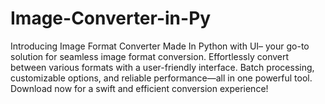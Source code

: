 # Image-Converter-in-Py

Introducing Image Format Converter Made In Python with UI– your go-to solution for seamless image format conversion.
Effortlessly convert between various formats with a user-friendly interface. Batch processing,
customizable options, and reliable performance—all in one powerful tool. Download now for a
swift and efficient conversion experience!
